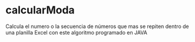 # calcularModa
Calcula el numero o la secuencia de números que mas se repiten dentro de una planilla Excel con este algoritmo programado en JAVA
